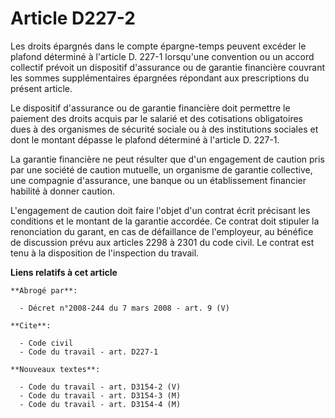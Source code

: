# Article D227-2

Les droits épargnés dans le compte épargne-temps peuvent excéder le plafond déterminé à l'article D. 227-1 lorsqu'une
convention ou un accord collectif prévoit un dispositif d'assurance ou de garantie financière couvrant les sommes
supplémentaires épargnées répondant aux prescriptions du présent article.

Le dispositif d'assurance ou de garantie financière doit permettre le paiement des droits acquis par le salarié et des
cotisations obligatoires dues à des organismes de sécurité sociale ou à des institutions sociales et dont le montant dépasse
le plafond déterminé à l'article D. 227-1.

La garantie financière ne peut résulter que d'un engagement de caution pris par une société de caution mutuelle, un organisme
de garantie collective, une compagnie d'assurance, une banque ou un établissement financier habilité à donner caution.

L'engagement de caution doit faire l'objet d'un contrat écrit précisant les conditions et le montant de la garantie accordée.
Ce contrat doit stipuler la renonciation du garant, en cas de défaillance de l'employeur, au bénéfice de discussion prévu aux
articles 2298 à 2301 du code civil. Le contrat est tenu à la disposition de l'inspection du travail.

**Liens relatifs à cet article**

	**Abrogé par**:

	  - Décret n°2008-244 du 7 mars 2008 - art. 9 (V)

	**Cite**:

	  - Code civil
	  - Code du travail - art. D227-1

	**Nouveaux textes**:

	  - Code du travail - art. D3154-2 (V)
	  - Code du travail - art. D3154-3 (M)
	  - Code du travail - art. D3154-4 (M)
